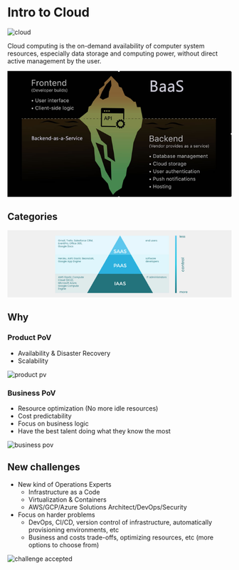 # Intro to Cloud

![cloud](https://media.makeameme.org/created/what-if-i-s1sk9l.jpg)

Cloud computing is the on-demand availability of computer system resources, especially data storage and computing power, without direct active management by the user.

![baas](./baas.png)

## Categories

![cloud categories](./cloud-categories.png)

## Why

### Product PoV

* Availability & Disaster Recovery
* Scalability

![product pv](https://www.goto.com/-/media/08ba072d84c64d589643a5d153d3f386.jpg)

### Business PoV

* Resource optimization (No more idle resources)
* Cost predictability
* Focus on business logic
* Have the best talent doing what they know the most

![business pov](https://memeshappen.com/media/created/TeLl-me-more-about-this-39cloud39-meme-2695.jpg)

## New challenges

* New kind of Operations Experts
	* Infrastructure as a Code
	* Virtualization & Containers
	* AWS/GCP/Azure Solutions Architect/DevOps/Security
* Focus on harder problems
	* DevOps, CI/CD, version control of infrastructure, automatically provisioning environments, etc
	* Business and costs trade-offs, optimizing resources, etc (more options to choose from)

![challenge accepted](https://hackernoon.com/drafts/sk1o13y8e.png)
